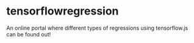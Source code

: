 # tensorflowregression
An online portal where different types of regressions using tensorflow.js can be found out!
